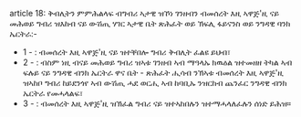 article 18: ቅብሊትን ምምሕልላፍ ብግብሪ ኣታዊ ዝኾነ ገንዘብን
ብመሰረት እዚ ኣዋጅ&#39;ዚ ናይ መሕወይ ግብሪ ዝእከብ ናይ ውሽጢ ሃገር ኣታዊ ቤት ጽሕፈት ወይ ኽፍሊ ፋይናንስ ወይ ንግዳዊ ባንክ ኤርትራ:-
<ul>
			<li>1 - : ብመሰረት እዚ ኣዋጅ&#39;ዚ ናይ ዝተቐበሎ ግብሪ ቅብሊት ፈልዩ ይህብ፣<ul>
			</ul></li>			<li>2 - : ብስም ነዚ ብናይ መሕወይ ግብሪ ዝኣቱ ገንዘብ ኣብ ማዓላኡ ክዉዕል ዝተመዘዘ ትካል ኣብ ፍሉይ ናይ ንግዳዊ ብንክ ኤርትራ ዋና ቤት - ጽሕፈት ሒሳብ ንኽኣቱ ብመሰረት እዚ ኣዋጅ&#39;ዚ ዝኣከቦ ግብሪ ከይደንጎየ ኣብ ውሽጢ ሓደ ወርሒ ኣብ ከባቢኡ ንዝርከብ ጨንፈር ንግዳዊ ብንክ ኤርትራ የመሓላልፍ፣<ul>
			</ul></li>			<li>3 - : ብመሰረት እዚ ኣዋጅ&#39;ዚ ዝኽፈል ግብሪ ናይ ዝተኣከበሉን ዝተማሓላለፈሉን ሰነድ ይሕዝ።<ul>
			</ul></li></ul>
